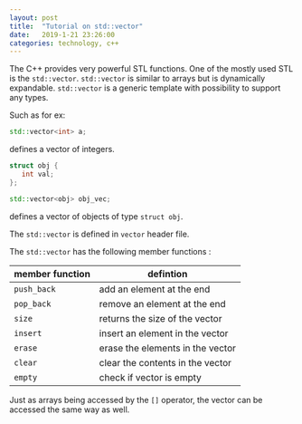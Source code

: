 ```yaml
---
layout: post
title:  "Tutorial on std::vector"
date:   2019-1-21 23:26:00
categories: technology, c++
---
```


The C++ provides very powerful STL functions. One of the mostly used STL is the `std::vector`. `std::vector` is similar to arrays but is dynamically expandable. `std::vector` is a generic template with possibility to support any types.

Such as for ex:

```cpp
std::vector<int> a;
```

defines a vector of integers.

```cpp
struct obj {
   int val;
};

std::vector<obj> obj_vec;
```

defines a vector of objects of type `struct obj`.

The `std::vector` is defined in `vector` header file.

The `std::vector` has the following member functions :

| member function | defintion |
|-----------------|-----------|
| `push_back` | add an element at the end |
| `pop_back` | remove an element at the end |
| `size` | returns the size of the vector |
| `insert` | insert an element in the vector |
| `erase` | erase the elements in the vector |
| `clear` | clear the contents in the vector |
| `empty` | check if vector is empty |

Just as arrays being accessed by the `[]` operator, the vector can be accessed the same way as well.


